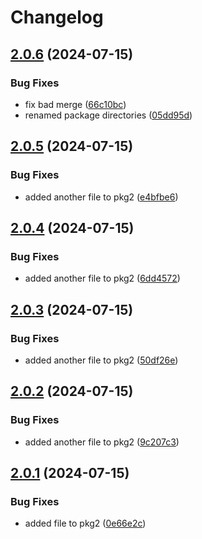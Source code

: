# Changelog

## [2.0.6](https://github.com/wheresrhys/release-please-test/compare/rp-test2-v2.0.5...rp-test2-v2.0.6) (2024-07-15)


### Bug Fixes

* fix bad merge ([66c10bc](https://github.com/wheresrhys/release-please-test/commit/66c10bcb7d277eb681583621da6594f93951bddc))
* renamed package directories ([05dd95d](https://github.com/wheresrhys/release-please-test/commit/05dd95d1ca658b36a089cf53d88d7984a9058e0b))

## [2.0.5](https://github.com/wheresrhys/release-please-test/compare/rp-test2-v2.0.4...rp-test2-v2.0.5) (2024-07-15)


### Bug Fixes

* added another file to pkg2 ([e4bfbe6](https://github.com/wheresrhys/release-please-test/commit/e4bfbe692e630ada2005c4e8eacaea7de394471f))

## [2.0.4](https://github.com/wheresrhys/release-please-test/compare/rp-test2-v2.0.3...rp-test2-v2.0.4) (2024-07-15)


### Bug Fixes

* added another file to pkg2 ([6dd4572](https://github.com/wheresrhys/release-please-test/commit/6dd4572cd5b828e42c7473c34159d95c9d78a7ec))

## [2.0.3](https://github.com/wheresrhys/release-please-test/compare/rp-test2-v2.0.2...rp-test2-v2.0.3) (2024-07-15)


### Bug Fixes

* added another file to pkg2 ([50df26e](https://github.com/wheresrhys/release-please-test/commit/50df26e57f2d2ed552d3a493a1d3ae7f1b3b298f))

## [2.0.2](https://github.com/wheresrhys/release-please-test/compare/rp-test2-v2.0.1...rp-test2-v2.0.2) (2024-07-15)


### Bug Fixes

* added another file to pkg2 ([9c207c3](https://github.com/wheresrhys/release-please-test/commit/9c207c379575fb04aa9ab1658116d6e62a17103a))

## [2.0.1](https://github.com/wheresrhys/release-please-test/compare/rp-test2-v2.0.0...rp-test2-v2.0.1) (2024-07-15)


### Bug Fixes

* added file to pkg2 ([0e66e2c](https://github.com/wheresrhys/release-please-test/commit/0e66e2cafe415dfe3b5851283160f67ad3ef5c77))
